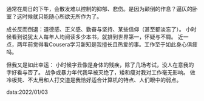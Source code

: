 通常在周日的下午，会散发难以控制的抑郁、悲伤。是因为颠倒的作息？逼仄的卧室？这时候就只能随心所欲无所作为了。

成长反而倒退：道德感、正义感、勤奋与坚持、某些信仰（甚至都淡忘了）。
小时候看到说犹太人每年人均阅读多少本书，就排到世界第一，怀疑与不屑。
近一点，两年前觉得看Cousera学习新知是我擅长且热爱的事。工作至于如此身心俱疲吗。

但我又是如此幸运：
小时候字丑像是身体的残疾，除了几场考试，没人在意我的字好看与否了。
战争或暴力年代我早被灭绝了，矮和瘦对我对工作毫无影响。
做冷板凳、不太用和人打交道是我恰好适合计算机的特点、人们眼中的弱点。

data:2022/01/03
